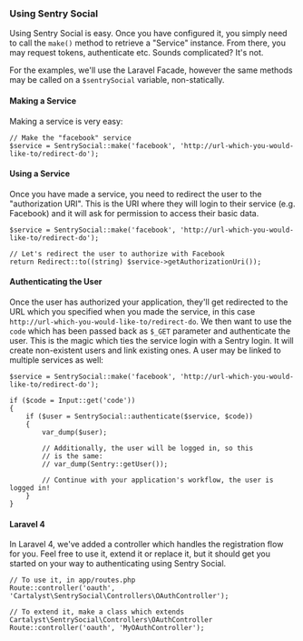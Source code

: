 ### Using Sentry Social

Using Sentry Social is easy. Once you have configured it, you simply need to call the `make()` method to retrieve a "Service" instance. From there, you may request tokens, authenticate etc. Sounds complicated? It's not.

For the examples, we'll use the Laravel Facade, however the same methods may be called on a `$sentrySocial` variable, non-statically.

#### Making a Service

Making a service is very easy:

	// Make the "facebook" service
	$service = SentrySocial::make('facebook', 'http://url-which-you-would-like-to/redirect-do');

#### Using a Service

Once you have made a service, you need to redirect the user to the "authorization URI". This is the URI where they will login to their service (e.g. Facebook) and it will ask for permission to access their basic data.

	$service = SentrySocial::make('facebook', 'http://url-which-you-would-like-to/redirect-do');

	// Let's redirect the user to authorize with Facebook
	return Redirect::to((string) $service->getAuthorizationUri());

#### Authenticating the User

Once the user has authorized your application, they'll get redirected to the URL which you specified when you made the service, in this case `http://url-which-you-would-like-to/redirect-do`. We then want to use the `code` which has been passed back as `$_GET` parameter and authenticate the user. This is the magic which ties the service login with a Sentry login. It will create non-existent users and link existing ones. A user may be linked to multiple services as well:

	$service = SentrySocial::make('facebook', 'http://url-which-you-would-like-to/redirect-do');

	if ($code = Input::get('code'))
	{
		if ($user = SentrySocial::authenticate($service, $code))
		{
			var_dump($user);

			// Additionally, the user will be logged in, so this
			// is the same:
			// var_dump(Sentry::getUser());

			// Continue with your application's workflow, the user is logged in!
		}
	}

#### Laravel 4

In Laravel 4, we've added a controller which handles the registration flow for you. Feel free to use it, extend it or replace it, but it should get you started on your way to authenticating using Sentry Social.

	// To use it, in app/routes.php
	Route::controller('oauth', 'Cartalyst\SentrySocial\Controllers\OAuthController');

	// To extend it, make a class which extends Cartalyst\SentrySocial\Controllers\OAuthController
	Route::controller('oauth', 'MyOAuthController');

